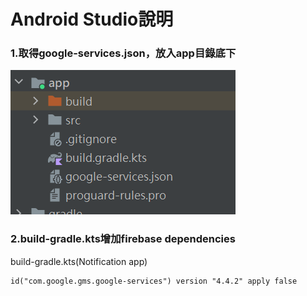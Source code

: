 # Android Studio說明
### 1.取得google-services.json，放入app目錄底下

![image](README_image/google-services.png) 

### 2.build-gradle.kts增加firebase dependencies
build-gradle.kts(Notification app)
```
id("com.google.gms.google-services") version "4.4.2" apply false
```
